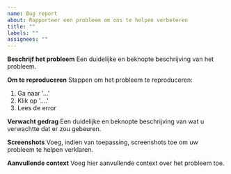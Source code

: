 ```yaml
---
name: Bug report
about: Rapporteer een probleem om ons te helpen verbeteren
title: ""
labels: ""
assignees: ""
---
```


**Beschrijf het probleem**
Een duidelijke en beknopte beschrijving van het probleem.

**Om te reproduceren**
Stappen om het probleem te reproduceren:

1. Ga naar '...'
2. Klik op '....'
3. Lees de error

**Verwacht gedrag**
Een duidelijke en beknopte beschrijving van wat u verwachtte dat er zou gebeuren.

**Screenshots**
Voeg, indien van toepassing, screenshots toe om uw probleem te helpen verklaren.

**Aanvullende context**
Voeg hier aanvullende context over het probleem toe.

